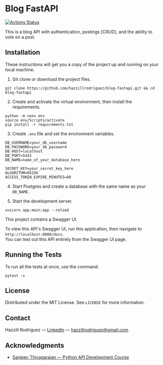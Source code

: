 # Blog FastAPI

[![Actions Status](https://github.com/hazzillrodriguez/blog-fastapi/workflows/build/badge.svg)](https://github.com/hazzillrodriguez/blog-fastapi/actions)

This is a blog API with authentication, postings [CRUD], and the ability to vote on a post.

## Installation

These instructions will get you a copy of the project up and running on your local machine.

1. Git clone or download the project files.
```
git clone https://github.com/hazzillrodriguez/blog-fastapi.git && cd blog-fastapi
```

2. Create and activate the virtual environment, then install the requirements.
```
python -m venv env
source env/Scripts/activate
pip install -r requirements.txt
```

3. Create `.env` file and set the environment variables.
```
DB_USERNAME=your_db_username
DB_PASSWORD=your_db_password
DB_HOST=localhost
DB_PORT=5432
DB_NAME=name_of_your_database_here

SECRET_KEY=your_secret_key_here
ALGORITHM=HS256
ACCESS_TOKEN_EXPIRE_MINUTES=60
```

4. Start Postgres and create a database with the same name as your `DB_NAME`.

5. Start the development server.
```
uvicorn app.main:app --reload
```

This project contains a Swagger UI.

To view this API's Swagger UI, run this application, then navigate to `http://localhost:8000/docs`.<br>
You can test out this API entirely from the Swagger UI page.

## Running the Tests

To run all the tests at once, use the command:
```
pytest -v
```

## License

Distributed under the MIT License. See `LICENSE` for more information.

## Contact

Hazzill Rodriguez — [LinkedIn](https://www.linkedin.com/in/hazzillrodriguez/) — hazzillrodriguez@gmail.com

## Acknowledgments

* [Sanjeev Thiyagarajan — Python API Development Course](https://youtu.be/0sOvCWFmrtA)